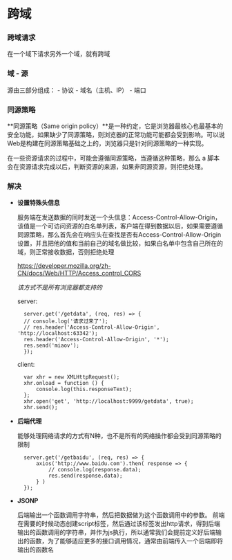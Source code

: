 #   跨域
### 跨域请求

在一个域下请求另外一个域，就有跨域

### 域 - 源

源由三部分组成：
    - 协议
    - 域名（主机、IP）
    - 端口

### 同源策略

  **同源策略（Same origin policy）**是一种约定，它是浏览器最核心也最基本的安全功能，如果缺少了同源策略，则浏览器的正常功能可能都会受到影响。可以说Web是构建在同源策略基础之上的，浏览器只是针对同源策略的一种实现。

在一些资源请求的过程中，可能会遵循同源策略，当遵循这种策略，那么 a 脚本会在资源请求完成以后，判断资源的来源，如果非同源资源，则拒绝处理。


### 解决

- **设置特殊头信息**

    服务端在发送数据的同时发送一个头信息：Access-Control-Allow-Origin，该值是一个可访问资源的白名单列表，客户端在得到数据以后，如果需要遵循同源策略，那么首先会在响应头在查找是否有Access-Control-Allow-Origin设置，并且把他的值和当前自己的域名做比较，如果白名单中包含自己所在的域，则正常接收数据，否则拒绝处理

    https://developer.mozilla.org/zh-CN/docs/Web/HTTP/Access_control_CORS

    *该方式不是所有浏览器都支持的*

    server:

        server.get('/getdata', (req, res) => {
        // console.log('请求过来了');
        // res.header('Access-Control-Allow-Origin', 'http://localhost:63342');
        res.header('Access-Control-Allow-Origin', '*');
        res.send('miaov');
        });
    
    client:

        var xhr = new XMLHttpRequest();
        xhr.onload = function () {
            console.log(this.responseText);
        };
        xhr.open('get', 'http://localhost:9999/getdata', true);
        xhr.send();


- **后端代理**

    能够处理网络请求的方式有N种，也不是所有的网络操作都会受到同源策略的限制

        server.get('/getbaidu', (req, res) => {
            axios('http://www.baidu.com').then( response => {
                // console.log(response.data);
                res.send(response.data);
            } )
        });

- **JSONP**

    后端输出一个函数调用字符串，然后把数据做为这个函数调用中的参数。
    前端在需要的时候动态创建script标签，然后通过该标签发出http请求，得到后端输出的函数调用的字符串，并作为js执行，所以通常我们会提前定义好后端输出的函数，为了能够适应更多的接口调用情况，通常由前端传入一个后端即将输出的函数名

